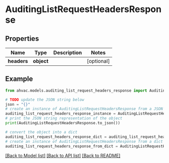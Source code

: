 # AuditingListRequestHeadersResponse


## Properties

Name | Type | Description | Notes
------------ | ------------- | ------------- | -------------
**headers** | **object** |  | [optional] 

## Example

```python
from ahvac.models.auditing_list_request_headers_response import AuditingListRequestHeadersResponse

# TODO update the JSON string below
json = "{}"
# create an instance of AuditingListRequestHeadersResponse from a JSON string
auditing_list_request_headers_response_instance = AuditingListRequestHeadersResponse.from_json(json)
# print the JSON string representation of the object
print(AuditingListRequestHeadersResponse.to_json())

# convert the object into a dict
auditing_list_request_headers_response_dict = auditing_list_request_headers_response_instance.to_dict()
# create an instance of AuditingListRequestHeadersResponse from a dict
auditing_list_request_headers_response_from_dict = AuditingListRequestHeadersResponse.from_dict(auditing_list_request_headers_response_dict)
```
[[Back to Model list]](../README.md#documentation-for-models) [[Back to API list]](../README.md#documentation-for-api-endpoints) [[Back to README]](../README.md)


